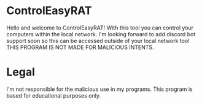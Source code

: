 # ControlEasyRAT

Hello and welcome to ControlEasyRAT! With this tool you can control your computers within the local network. I'm looking forward to add discord bot support soon so this can be accessed outside of your local network too! THIS PROGRAM IS NOT MADE FOR MALICIOUS INTENTS.

# Legal
I'm not responsible for the malicious use in my programs. This program is based for educational purposes only.
